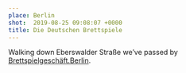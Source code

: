 ```yaml
---
place: Berlin
shot:  2019-08-25 09:08:07 +0000
title: Die Deutschen Brettspiele
---
```


Walking down Eberswalder Straße we’ve passed by [Brettspielgeschäft.Berlin](https://brettspielgeschaeft.berlin).
